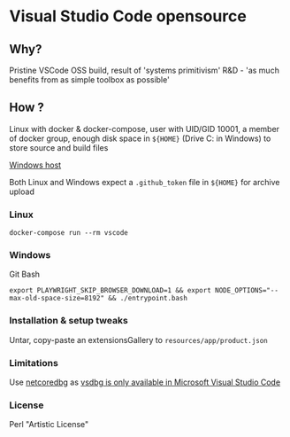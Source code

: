 # Visual Studio Code opensource #

## Why? ##

Pristine VSCode OSS build, result of 'systems primitivism' R&D - 'as much benefits from as simple toolbox as possible'

## How ? ##

Linux with docker & docker-compose, user with UID/GID 10001, a member of docker group, enough disk space in ```${HOME}``` (Drive C: in Windows) to store source and build files

[Windows host](win.txt)

Both Linux and Windows expect a ```.github_token``` file in ```${HOME}``` for archive upload

### Linux ###

```shell
docker-compose run --rm vscode
```

### Windows ###

Git Bash

```shell
export PLAYWRIGHT_SKIP_BROWSER_DOWNLOAD=1 && export NODE_OPTIONS="--max-old-space-size=8192" && ./entrypoint.bash
```

### Installation & setup tweaks ###

Untar, copy-paste an extensionsGallery to ```resources/app/product.json```

### Limitations ###

Use [netcoredbg](https://wiki.archlinux.org/title/Talk:Visual_Studio_Code) as [vsdbg is only available in Microsoft Visual Studio Code](https://github.com/OmniSharp/omnisharp-vscode/wiki/Microsoft-.NET-Core-Debugger-licensing-and-Microsoft-Visual-Studio-Code)

### License ###

Perl "Artistic License"
